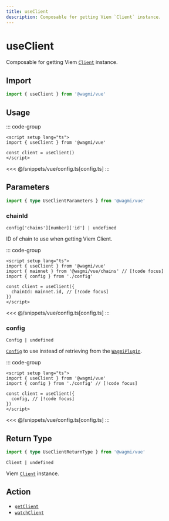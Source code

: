 ```yaml
---
title: useClient
description: Composable for getting Viem `Client` instance.
---
```


# useClient

Composable for getting Viem [`Client`](https://viem.sh/docs/clients/custom) instance.

## Import

```ts
import { useClient } from '@wagmi/vue'
```

## Usage

::: code-group
```vue [index.vue]
<script setup lang="ts">
import { useClient } from '@wagmi/vue'

const client = useClient()
</script>
```
<<< @/snippets/vue/config.ts[config.ts]
:::

## Parameters

```ts
import { type UseClientParameters } from '@wagmi/vue'
```

### chainId

`config['chains'][number]['id'] | undefined`

ID of chain to use when getting Viem Client.

::: code-group
```vue [index.vue]
<script setup lang="ts">
import { useClient } from '@wagmi/vue'
import { mainnet } from '@wagmi/vue/chains' // [!code focus]
import { config } from './config'

const client = useClient({
  chainId: mainnet.id, // [!code focus]
})
</script>
```
<<< @/snippets/vue/config.ts[config.ts]
:::

### config

`Config | undefined`

[`Config`](/vue/api/createConfig#config) to use instead of retrieving from the [`WagmiPlugin`](/vue/api/WagmiPlugin).

::: code-group
```vue [index.vue]
<script setup lang="ts">
import { useClient } from '@wagmi/vue'
import { config } from './config' // [!code focus]

const client = useClient({
  config, // [!code focus]
})
</script>
```
<<< @/snippets/vue/config.ts[config.ts]
:::

## Return Type

```ts
import { type UseClientReturnType } from '@wagmi/vue'
```

`Client | undefined`

Viem [`Client`](https://viem.sh/docs/clients/custom) instance.

## Action

- [`getClient`](/core/api/actions/getClient)
- [`watchClient`](/core/api/actions/watchClient)

